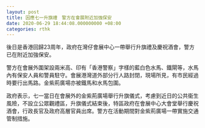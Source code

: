 ```yaml
---
layout: post
title: 因應七一升旗禮　警方在會展附近加強保安
date: 2020-06-29 18:44:08.000000000 +08:00
categories: rthk
---
```


後日是香港回歸23周年，政府在灣仔會展中心一帶舉行升旗禮及慶祝酒會，警方已在附近加強保安。

警方在會展外圍架設兩米高、印有「香港警察」字樣的藍白色水馬、鐵閘等，水馬內有保安人員和警員駐守。會展港灣道外部分行人路封閉，現場所見，有市民經過時要行出馬路。金紫荊廣場亦被鐵馬和水馬包圍。

政府表示，七一當日在會展外的金紫荊廣場舉行升旗儀式，考慮到近日的公共衞生風險，不設立公眾觀禮區，升旗儀式結束後，特區政府在會展中心大會堂舉行慶祝酒會，行政長官及政府高層官員出席。警方在活動期間對金紫荊廣場一帶實施交通管制措施。
